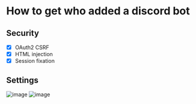 # How to get who added a discord bot

## Security
- [x] OAuth2 CSRF
- [x] HTML injection
- [x] Session fixation

## Settings
![image](https://user-images.githubusercontent.com/22989692/193446120-d984cd29-1d27-41f9-bdc0-f953abe0ae95.png)
![image](https://user-images.githubusercontent.com/22989692/193446182-2e789c73-bdb6-48da-bdfd-63502bc86ebe.png)
